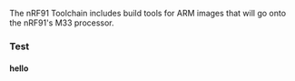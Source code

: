 The nRF91 Toolchain includes build tools for ARM images that will go onto the nRF91's M33 processor. 

### Test

#### hello
